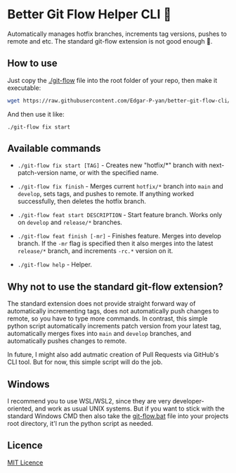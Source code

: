 # Better Git Flow Helper CLI 👾

Automatically manages hotfix branches, increments tag versions, pushes to remote and etc.
The standard git-flow extension is not good enough 💩.

## How to use

Just copy the [./git-flow](https://github.com/Edgar-P-yan/better-git-flow-cli/blob/main/git-flow)
file into the root folder of your repo, then make it executable:

```bash
wget https://raw.githubusercontent.com/Edgar-P-yan/better-git-flow-cli/main/git-flow -O git-flow && chmod +x ./git-flow
```

And then use it like:

```
./git-flow fix start
```

## Available commands

- `./git-flow fix start [TAG]` - Creates new "hotfix/\*" branch with next-patch-version
  name, or with the specified name.

- `./git-flow fix finish` - Merges current `hotfix/*` branch into `main` and `develop`,
  sets tags, and pushes to remote. If anything worked successfully, then deletes the
  hotfix branch.

- `./git-flow feat start DESCRIPTION` - Start feature branch. Works only on `develop`
  and `release/*` branches.

- `./git-flow feat finish [-mr]` - Finishes feature. Merges into develop branch. If the
  `-mr` flag is specified then it also merges into the latest `release/*` branch, and
  increments `-rc.*` version on it.

- `./git-flow help` - Helper.

## Why not to use the standard git-flow extension?

The standard extension does not provide straight forward way of automatically incrementing tags,
does not automatically push changes to remote, so you have to type more commands. In contrast,
this simple python script automatically increments patch version from your latest tag, automatically
merges fixes into `main` and `develop` branches, and automatically pushes changes to remote.

In future, I might also add autmatic creation of Pull Requests via GitHub's CLI tool. But for now,
this simple script will do the job.

## Windows

I recommend you to use WSL/WSL2, since they are very developer-oriented, and work as usual UNIX systems.
But if you want to stick with the standard Windows CMD then also take the [git-flow.bat](./git-flow.bat) file
into your projects root directory, it'l run the python script as needed.

## Licence

[MIT Licence](./LICENSE)
